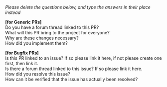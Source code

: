_Please delete the questions below, and type the answers in their place instead_

**[for Generic PRs]**  
Do you have a forum thread linked to this PR?  
What will this PR bring to the project for everyone?  
Why are these changes necessary?  
How did you implement them?  

**[for Bugfix PRs]**  
Is this PR linked to an issue? If so please link it here, if not please create one first, then link it.  
Is there a forum thread linked to this issue? If so please link it here.  
How did you resolve this issue?  
How can it be verified that the issue has actually been resolved?  
